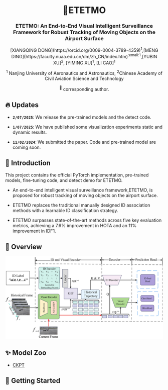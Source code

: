 <div align="center">
<h1> 🦖ETETMO </h1>
<h3>ETETMO: An End-to-End Visual Intelligent Surveillance Framework for Robust Tracking of Moving Objects on the Airport Surface</h3>
[XIANGQING DONG](https://orcid.org/0009-0004-3789-4359)<sup>1</sup>,[MENG DING](https://faculty.nuaa.edu.cn/dm/zh_CN/index.htm)<sup>:email:</sup><sup>1</sup>,[YUBIN XU]<sup>2</sup>, [YIMING XU]<sup>1</sup>, [LI CAO]<sup>1</sup> 

<sup>1</sup> Nanjing University of Aeronautics and Astronautics, <sup>2</sup>Chinese Academy of Civil Aviation Science and Technology
  
<sup>:email:</sup> corresponding author.
</div>

## :fire: Updates

- **`2/07/2025`**: We release the pre-trained models and the detect code.

- **`1/07/2025`**: We have published some visualization experiments static and dynamic results.

- **`11/02/2024`**: We submitted the paper. Code and pre-trained model are coming soon.

## :rocket: Introduction
This project contains the official PyTorch implementation, pre-trained models, fine-tuning code, and detect demo for ETETMO.

* An end-to-end intelligent visual surveillance framework,ETETMO, is proposed for robust tracking of moving objects on the airport surface.

* ETETMO replaces the traditional manually designed ID association methods with a learnable ID classification strategy.

* ETETMO surpasses state-of-the-art methods across five key evaluation metrics, achieving a 7.6% improvement in HOTA and an 11% improvement in IDF1.

## :page_facing_up: Overview

<img src="result/image2.jpg" width="800">

## :sparkles: Model Zoo
* [CKPT](https://huggingface.co/hao9610/OV-DINO/resolve/main/ovdino_swint_ogc-coco50.2_lvismv40.1_lvis32.9.pth) 
## :checkered_flag: Getting Started
